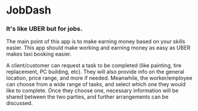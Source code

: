 # JobDash

### It's like UBER but for jobs.

The main point of this app is to make earning money based on your skills easier. This app should make working and earning money as easy as UBER makes taxi booking easier.

A client/customer can request a task to be completed (like painting, tire replacement, PC building, etc). They will also provide info on the general location, price range, and more if needed. Meanwhile, the worker/employee can choose from a wide range of tasks, and select which one they would like to complete. Once they choose one, necessary information will be shared between the two parties, and further arrangements can be discussed.
